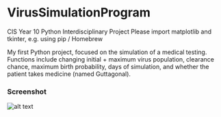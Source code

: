# VirusSimulationProgram
CIS Year 10 Python Interdisciplinary Project
Please import matplotlib and tkinter, e.g. using pip / Homebrew

My first Python project, focused on the simulation of a medical testing. 
Functions include changing initial + maximum virus population, clearance chance, maximum birth probability, days of simulation, and whether the patient takes medicine (named Guttagonal). 

### Screenshot
![alt text](DefaultScreen.png "Default Screen")
